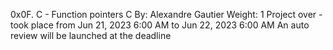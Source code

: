 0x0F. C - Function pointers
C
 By: Alexandre Gautier
 Weight: 1
 Project over - took place from Jun 21, 2023 6:00 AM to Jun 22, 2023 6:00 AM
 An auto review will be launched at the deadline
